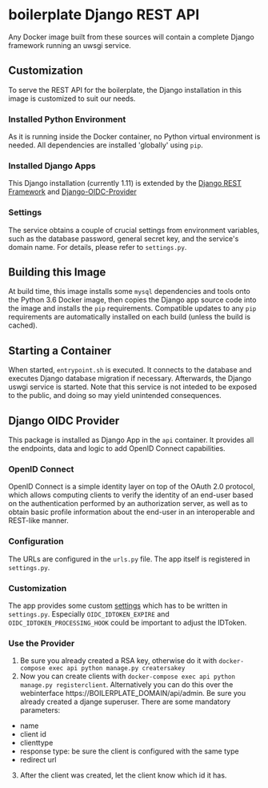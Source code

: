 # boilerplate Django REST API

Any Docker image built from these sources will contain a complete Django framework running an uwsgi service.

## Customization

To serve the REST API for the boilerplate, the Django installation in this image is customized to suit our needs.

### Installed Python Environment

As it is running inside the Docker container, no Python virtual environment is needed. All dependencies are installed 'globally' using `pip`.

### Installed Django Apps

This Django installation (currently 1.11) is extended by the [Django REST Framework](http://www.django-rest-framework.org/) and [Django-OIDC-Provider](https://github.com/juanifioren/django-oidc-provider)

### Settings

The service obtains a couple of crucial settings from environment variables, such as the database password, general secret key, and the service's domain name. For details, please refer to `settings.py`.


## Building this Image

At build time, this image installs some `mysql` dependencies and tools onto the Python 3.6 Docker image, then copies the Django app source code into the image and installs the `pip` requirements. Compatible updates to any `pip` requirements are automatically installed on each build (unless the build is cached).

## Starting a Container

When started, `entrypoint.sh` is executed. It connects to the database and executes Django database migration if necessary. Afterwards, the Django uswgi service is started. Note that this service is not inteded to be exposed to the public, and doing so may yield unintended consequences.

## Django OIDC Provider

This package is installed as Django App in the `api` container. It provides all the endpoints, data and logic to add OpenID Connect capabilities.

### OpenID Connect

OpenID Connect is a simple identity layer on top of the OAuth 2.0 protocol, which allows computing clients to verify the identity of an end-user based on the authentication performed by an authorization server, as well as to obtain basic profile information about the end-user in an interoperable and REST-like manner.

### Configuration

The URLs are configured in the `urls.py` file. The app itself is registered in `settings.py`.

### Customization

The app provides some custom [settings](http://django-oidc-provider.readthedocs.io/en/v0.5.x/sections/settings.html) which has to be written in `settings.py`.
Especially `OIDC_IDTOKEN_EXPIRE` and `OIDC_IDTOKEN_PROCESSING_HOOK` could be important to adjust the IDToken.

### Use the Provider
1. Be sure you already created a RSA key, otherwise do it with `docker-compose exec api python manage.py creatersakey`
2. Now you can create clients with `docker-compose exec api python manage.py registerclient`. Alternatively you can do this over the webinterface https://BOILERPLATE_DOMAIN/api/admin. Be sure you already created a djange superuser. There are some mandatory parameters:
  * name
  * client id
  * clienttype
  * response type: be sure the client is configured with the same type
  * redirect url
3. After the client was created, let the client know which id it has.
